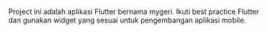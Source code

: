 <!-- Use this file to provide workspace-specific custom instructions to Copilot. For more details, visit https://code.visualstudio.com/docs/copilot/copilot-customization#_use-a-githubcopilotinstructionsmd-file -->

Project ini adalah aplikasi Flutter bernama mygeri. Ikuti best practice Flutter dan gunakan widget yang sesuai untuk pengembangan aplikasi mobile.
